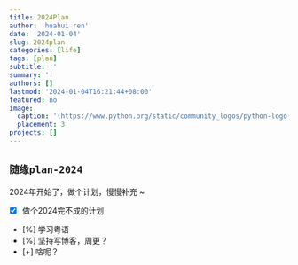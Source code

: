 ```yaml
---
title: 2024Plan
author: 'huahui ren'
date: '2024-01-04'
slug: 2024plan
categories: [life]
tags: [plan]
subtitle: ''
summary: ''
authors: []
lastmod: '2024-01-04T16:21:44+08:00'
featured: no
image: 
  caption: '(https://www.python.org/static/community_logos/python-logo-master-v3-TM-flattened.png)'
  placement: 3
projects: []
---
```



## `随缘plan-2024` 

2024年开始了，做个计划，慢慢补充 ~

- [x] 做个2024完不成的计划
- [%] 学习粤语
- [%] 坚持写博客，周更？  
- [+] 啥呢？
